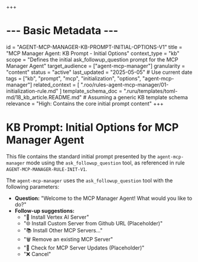 +++
# --- Basic Metadata ---
id = "AGENT-MCP-MANAGER-KB-PROMPT-INITIAL-OPTIONS-V1"
title = "MCP Manager Agent: KB Prompt - Initial Options"
context_type = "kb"
scope = "Defines the initial ask_followup_question prompt for the MCP Manager Agent"
target_audience = ["agent-mcp-manager"]
granularity = "content"
status = "active"
last_updated = "2025-05-05" # Use current date
tags = ["kb", "prompt", "mcp", "initialization", "options", "agent-mcp-manager"]
related_context = [
    ".roo/rules-agent-mcp-manager/01-initialization-rule.md"
]
template_schema_doc = ".ruru/templates/toml-md/18_kb_article.README.md" # Assuming a generic KB template schema
relevance = "High: Contains the core initial prompt content"
+++

# KB Prompt: Initial Options for MCP Manager Agent

This file contains the standard initial prompt presented by the `agent-mcp-manager` mode using the `ask_followup_question` tool, as referenced in rule `AGENT-MCP-MANAGER-RULE-INIT-V1`.

The `agent-mcp-manager` uses the `ask_followup_question` tool with the following parameters:

*   **Question:** "Welcome to the MCP Manager Agent! What would you like to do?"
*   **Follow-up suggestions:**
    *   "🔌 Install Vertex AI Server"
    *   "🌐 Install Custom Server from Github URL (Placeholder)"
    *   "📚 Install Other MCP Servers..."
    *   "🗑️ Remove an existing MCP Server"
    *   "🔄 Check for MCP Server Updates (Placeholder)"
    *   "❌ Cancel"
